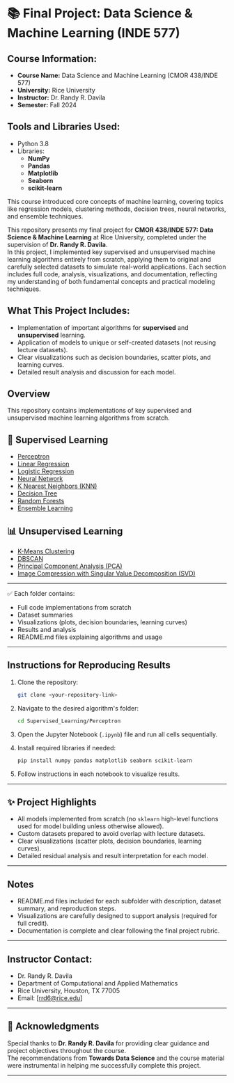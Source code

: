 # 📚 Final Project: Data Science & Machine Learning (INDE 577)

## Course Information:
- **Course Name:** Data Science and Machine Learning (CMOR 438/INDE 577)
- **University:** Rice University
- **Instructor:** Dr. Randy R. Davila  
- **Semester:** Fall 2024

## Tools and Libraries Used:
- Python 3.8
- Libraries:  
  - **NumPy**  
  - **Pandas**  
  - **Matplotlib**  
  - **Seaborn**  
  - **scikit-learn**

This course introduced core concepts of machine learning, covering topics like regression models, clustering methods, decision trees, neural networks, and ensemble techniques.

This repository presents my final project for **CMOR 438/INDE 577: Data Science & Machine Learning** at Rice University, completed under the supervision of **Dr. Randy R. Davila**.  
In this project, I implemented key supervised and unsupervised machine learning algorithms entirely from scratch, applying them to original and carefully selected datasets to simulate real-world applications.
Each section includes full code, analysis, visualizations, and documentation, reflecting my understanding of both fundamental concepts and practical modeling techniques.

## What This Project Includes:
- Implementation of important algorithms for **supervised** and **unsupervised** learning.
- Application of models to unique or self-created datasets (not reusing lecture datasets).
- Clear visualizations such as decision boundaries, scatter plots, and learning curves.
- Detailed result analysis and discussion for each model.


## Overview

This repository contains implementations of key supervised and unsupervised machine learning algorithms from scratch.

## 🧠 Supervised Learning

- [Perceptron](https://github.com/beyzaispiir/ML_Algorithms_From_Scratch/tree/main/Supervised_Learning/Perceptron)
- [Linear Regression](https://github.com/beyzaispiir/ML_Algorithms_From_Scratch/tree/main/Supervised_Learning/Linear%20Regression)
- [Logistic Regression](https://github.com/beyzaispiir/ML_Algorithms_From_Scratch/tree/main/Supervised_Learning/Logistic%20Regression)
- [Neural Network](https://github.com/beyzaispiir/ML_Algorithms_From_Scratch/tree/main/Supervised_Learning/Neural%20Network)
- [K Nearest Neighbors (KNN)](https://github.com/beyzaispiir/ML_Algorithms_From_Scratch/tree/main/Supervised_Learning/KNN)
- [Decision Tree](https://github.com/beyzaispiir/ML_Algorithms_From_Scratch/tree/main/Supervised_Learning/Decision%20Tree)
- [Random Forests](https://github.com/beyzaispiir/ML_Algorithms_From_Scratch/tree/main/Supervised_Learning/Random%20Forests)
- [Ensemble Learning](https://github.com/beyzaispiir/ML_Algorithms_From_Scratch/tree/main/Supervised_Learning/Ensemble%20Learning)

## 📊 Unsupervised Learning

- [K-Means Clustering](https://github.com/beyzaispiir/ML_Algorithms_From_Scratch/tree/main/Unupervised_Learning/K-Means%20Clustering)
- [DBSCAN](https://github.com/beyzaispiir/ML_Algorithms_From_Scratch/tree/main/Unupervised_Learning/DBSCAN)
- [Principal Component Analysis (PCA)](https://github.com/beyzaispiir/ML_Algorithms_From_Scratch/tree/main/Unupervised_Learning/%20Principal%20Component%20Analysis)
- [Image Compression with Singular Value Decomposition (SVD)](https://github.com/beyzaispiir/ML_Algorithms_From_Scratch/tree/main/Unupervised_Learning/Image%20Compression%20with%20the%20Singular%20Value%20Decomposition%20(SVD))

---

✅ Each folder contains:
- Full code implementations from scratch
- Dataset summaries
- Visualizations (plots, decision boundaries, learning curves)
- Results and analysis
- README.md files explaining algorithms and usage

---


## Instructions for Reproducing Results

1. Clone the repository:
    ```bash
    git clone <your-repository-link>
    ```

2. Navigate to the desired algorithm's folder:
    ```bash
    cd Supervised_Learning/Perceptron
    ```

3. Open the Jupyter Notebook (`.ipynb`) file and run all cells sequentially.

4. Install required libraries if needed:
    ```bash
    pip install numpy pandas matplotlib seaborn scikit-learn
    ```

5. Follow instructions in each notebook to visualize results.

---

## ✨ Project Highlights
- All models implemented from scratch (no `sklearn` high-level functions used for model building unless otherwise allowed).
- Custom datasets prepared to avoid overlap with lecture datasets.
- Clear visualizations (scatter plots, decision boundaries, learning curves).
- Detailed residual analysis and result interpretation for each model.

---

## Notes
- README.md files included for each subfolder with description, dataset summary, and reproduction steps.
- Visualizations are carefully designed to support analysis (required for full credit).
- Documentation is complete and clear following the final project rubric.

---
## Instructor Contact:
- Dr. Randy R. Davila
- Department of Computational and Applied Mathematics
- Rice University, Houston, TX 77005
- Email: [rrd6@rice.edu]
---
## 📜 Acknowledgments

Special thanks to **Dr. Randy R. Davila** for providing clear guidance and project objectives throughout the course.  
The recommendations from **Towards Data Science** and the course material were instrumental in helping me successfully complete this project.

---

